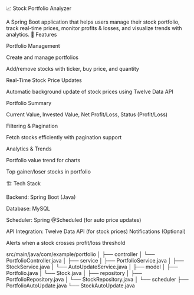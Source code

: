 📈 Stock Portfolio Analyzer

A Spring Boot application that helps users manage their stock portfolio, track real-time prices, monitor profits & losses, and visualize trends with analytics.
🚀 Features

Portfolio Management

Create and manage portfolios

Add/remove stocks with ticker, buy price, and quantity

Real-Time Stock Price Updates

Automatic background update of stock prices using Twelve Data API

Portfolio Summary

Current Value, Invested Value, Net Profit/Loss, Status (Profit/Loss)

Filtering & Pagination

Fetch stocks efficiently with pagination support

Analytics & Trends

Portfolio value trend for charts

Top gainer/loser stocks in portfolio

🏗️ Tech Stack

Backend: Spring Boot (Java)

Database: MySQL

Scheduler: Spring @Scheduled (for auto price updates)

API Integration: Twelve Data API (for stock prices)
Notifications (Optional)

Alerts when a stock crosses profit/loss threshold

src/main/java/com/example/portfolio
│
├── controller
│   └── PortfolioController.java
│
├── service
│   ├── PortfolioService.java
│   ├── StockService.java
│   └── AutoUpdateService.java
│
├── model
│   ├── Portfolio.java
│   └── Stock.java
│
├── repository
│   ├── PortfolioRepository.java
│   └── StockRepository.java
│
└── scheduler
    ├── PortfolioAutoUpdate.java
    └── StockAutoUpdate.java
